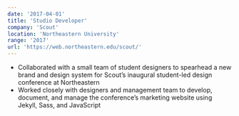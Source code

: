 ```yaml
---
date: '2017-04-01'
title: 'Studio Developer'
company: 'Scout'
location: 'Northeastern University'
range: '2017'
url: 'https://web.northeastern.edu/scout/'
---
```


- Collaborated with a small team of student designers to spearhead a new brand and design system for Scout’s inaugural student-led design conference at Northeastern
- Worked closely with designers and management team to develop, document, and manage the conference’s marketing website using Jekyll, Sass, and JavaScript
